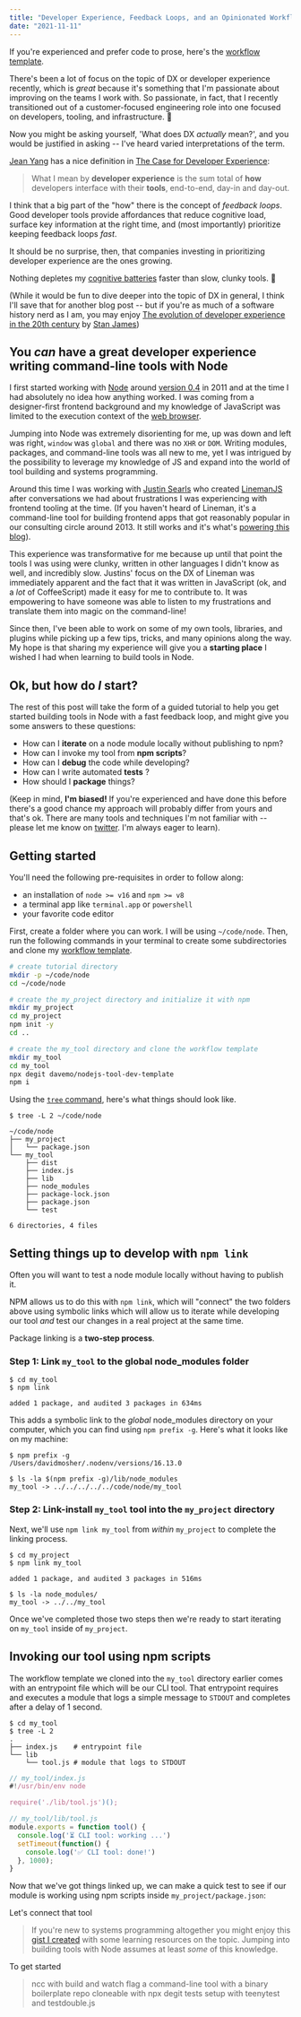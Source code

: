 ```yaml
---
title: "Developer Experience, Feedback Loops, and an Opinionated Workflow for Node.js Tool Development"
date: "2021-11-11"
---
```


<aside>
If you're experienced and prefer code to prose, here's the <a href="https://github.com/davemo/nodejs-tool-dev-template">workflow template</a>.
</aside>

There's been a lot of focus on the topic of DX or developer experience recently, which is _great_ because it's something that I'm passionate about improving on the teams I work with. So passionate, in fact, that I recently transitioned out of a customer-focused engineering role into one focused on developers, tooling, and infrastructure. 🎉

Now you might be asking yourself, 'What does DX _actually_ mean?', and you would be justified in asking -- I've heard varied interpretations of the term.

[Jean Yang](https://twitter.com/jeanqasaur) has a nice definition in [The Case for Developer Experience](https://future.a16z.com/the-case-for-developer-experience/):

> What I mean by **developer experience** is the sum total of **how** developers interface with their **tools**, end-to-end, day-in and day-out.

I think that a big part of the "how" there is the concept of _feedback loops_. Good developer tools provide affordances that reduce cognitive load, surface key information at the right time, and (most importantly) prioritize keeping feedback loops _fast_.

It should be no surprise, then, that companies investing in prioritizing developer experience are the ones growing.

Nothing depletes my [cognitive batteries](https://en.wikipedia.org/wiki/Ego_depletion) faster than slow, clunky tools. 😤

(While it would be fun to dive deeper into the topic of DX in general, I think I'll save that for another blog post -- but if you're as much of a software history nerd as I am, you may enjoy [The evolution of developer experience in the 20th century](https://www.linkedin.com/pulse/evolution-developer-experience-20th-century-stan-james/) by [Stan James](https://twitter.com/wanderingstan))

## You _can_ have a great developer experience writing command-line tools with Node

I first started working with [Node](https://nodejs.org) around [version 0.4](https://github.com/nodejs/node-v0.x-archive/blob/v0.4.0/ChangeLog) in 2011 and at the time I had absolutely no idea how anything worked. I was coming from a designer-first frontend background and my knowledge of JavaScript was limited to the execution context of the [web browser](https://www.youtube.com/watch?v=Lsg84NtJbmI).

Jumping into Node was extremely disorienting for me, up was down and left was right, `window` was `global` and there was no `XHR` or `DOM`. Writing modules, packages, and command-line tools was all new to me, yet I was intrigued by the possibility to leverage my knowledge of JS and expand into the world of tool building and systems programming.

Around this time I was working with [Justin Searls](https://twitter.com/searls) who created [LinemanJS](https://www.youtube.com/embed/KERJkJNV5nI) after conversations we had about frustrations I was experiencing with frontend tooling at the time. (If you haven't heard of Lineman, it's a command-line tool for building frontend apps that got reasonably popular in our consulting circle around 2013. It still works and it's what's [powering this blog](https://github.com/linemanjs/lineman-blog-template/)).

This experience was transformative for me because up until that point the tools I was using were clunky, written in other languages I didn't know as well, and incredibly slow. Justins' focus on the DX of Lineman was immediately apparent and the fact that it was written in JavaScript (ok, and a _lot_ of CoffeeScript) made it easy for me to contribute to. It was empowering to have someone was able to listen to my frustrations and translate them into magic on the command-line!

Since then, I've been able to work on some of my own tools, libraries, and plugins while picking up a few tips, tricks, and many opinions along the way. My hope is that sharing my experience will give you a **starting place** I wished I had when learning to build tools in Node.

## Ok, but how do _I_ start?

The rest of this post will take the form of a guided tutorial to help you get started building tools in Node with a fast feedback loop, and might give you some answers to these questions:

- How can I **iterate** on a node module locally without publishing to npm?
- How can I invoke my tool from **npm scripts**?
- How can I **debug** the code while developing?
- How can I write automated **tests** ?
- How should I **package** things?

(Keep in mind, **I'm biased!** If you're experienced and have done this before there's a good chance my approach will probably differ from yours and that's ok. There are many tools and techniques I'm not familiar with -- please let me know on [twitter](https://twitter.com/dmosher). I'm always eager to learn).

## Getting started

 You'll need the following pre-requisites in order to follow along:

- an installation of `node >= v16` and `npm >= v8`
- a terminal app like `terminal.app` or `powershell`
- your favorite code editor

First, create a folder where you can work. I will be using `~/code/node`. Then, run the following commands in your terminal to create some subdirectories and clone my [workflow template](https://github.com/davemo/nodejs-tool-dev-template).

```bash
# create tutorial directory
mkdir -p ~/code/node
cd ~/code/node

# create the my_project directory and initialize it with npm
mkdir my_project
cd my_project
npm init -y
cd ..

# create the my_tool directory and clone the workflow template
mkdir my_tool
cd my_tool
npx degit davemo/nodejs-tool-dev-template
npm i
```

Using the [`tree` command](https://formulae.brew.sh/formula/tree), here's what things should look like.

```shell
$ tree -L 2 ~/code/node

~/code/node
├── my_project
│   └── package.json
└── my_tool
    ├── dist
    ├── index.js
    ├── lib
    ├── node_modules
    ├── package-lock.json
    ├── package.json
    └── test

6 directories, 4 files
```

## Setting things up to develop with `npm link`

Often you will want to test a node module locally without having to publish it.

NPM allows us to do this with `npm link`, which will "connect" the two folders above using symbolic links which will allow us to iterate while developing our tool _and_ test our changes in a real project at the same time.

Package linking is a **two-step process**.

### Step 1: Link `my_tool` to the global node_modules folder

```shell
$ cd my_tool
$ npm link

added 1 package, and audited 3 packages in 634ms
```

This adds a symbolic link to the _global_ node_modules directory on your computer, which you can find using `npm prefix -g`. Here's what it looks like on my machine:

```shell
$ npm prefix -g
/Users/davidmosher/.nodenv/versions/16.13.0

$ ls -la $(npm prefix -g)/lib/node_modules
my_tool -> ../../../../../code/node/my_tool
```

### Step 2: Link-install `my_tool` tool into the `my_project` directory

Next, we'll use `npm link my_tool` from _within_ `my_project` to complete the linking process.

```shell
$ cd my_project
$ npm link my_tool

added 1 package, and audited 3 packages in 516ms

$ ls -la node_modules/
my_tool -> ../../my_tool
```

Once we've completed those two steps then we're ready to start iterating on `my_tool` inside of `my_project`.

## Invoking our tool using npm scripts

The workflow template we cloned into the `my_tool` directory earlier comes with an entrypoint file which will be our CLI tool. That entrypoint requires and executes a module that logs a simple message to `STDOUT` and completes after a delay of 1 second.

```shell
$ cd my_tool
$ tree -L 2
.
├── index.js    # entrypoint file
└── lib
    └── tool.js # module that logs to STDOUT
```

```javascript
// my_tool/index.js
#!/usr/bin/env node

require('./lib/tool.js')();
```

```javascript
// my_tool/lib/tool.js
module.exports = function tool() {
  console.log('⏳ CLI tool: working ...')
  setTimeout(function() {
    console.log('✅ CLI tool: done!')
  }, 1000);
}
```

Now that we've got things linked up, we can make a quick test to see if our module is working using npm scripts inside `my_project/package.json`:

Let's connect that tool

> If you're new to systems programming altogether you might enjoy this [gist I created](https://gist.github.com/davemo/3c6042086deff4c2fd8a5f16751050d4) with some learning resources on the topic. Jumping into building tools with Node assumes at least _some_ of this knowledge.


To get started

> ncc with build and watch flag
> a command-line tool with a binary
> boilerplate repo cloneable with npx degit
> tests setup with teenytest and testdouble.js